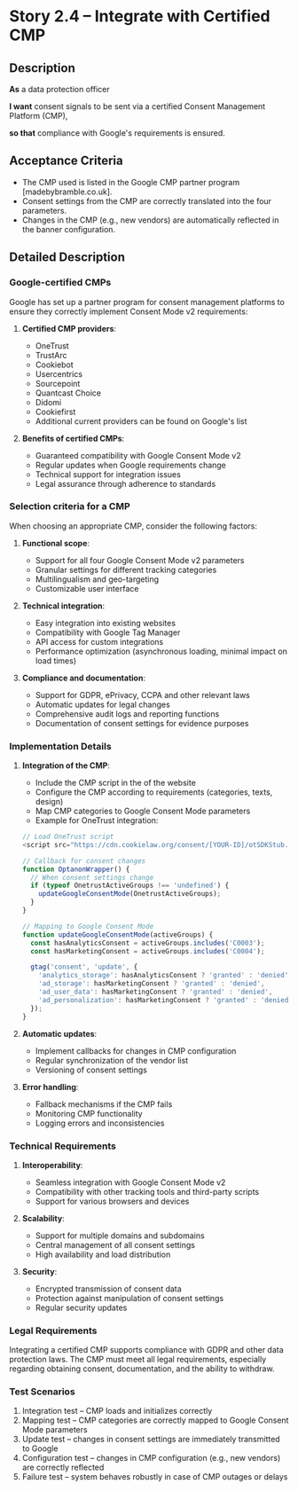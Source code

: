 # Story 2.4 – Integrate with Certified CMP

## Description

**As** a data protection officer

**I want** consent signals to be sent via a certified Consent Management Platform (CMP),

**so that** compliance with Google's requirements is ensured.

## Acceptance Criteria

- The CMP used is listed in the Google CMP partner program [madebybramble.co.uk].
- Consent settings from the CMP are correctly translated into the four parameters.
- Changes in the CMP (e.g., new vendors) are automatically reflected in the banner configuration.

## Detailed Description

### Google-certified CMPs
Google has set up a partner program for consent management platforms to ensure they correctly implement Consent Mode v2 requirements:

1. **Certified CMP providers**:
   - OneTrust
   - TrustArc
   - Cookiebot
   - Usercentrics
   - Sourcepoint
   - Quantcast Choice
   - Didomi
   - Cookiefirst
   - Additional current providers can be found on Google's list

2. **Benefits of certified CMPs**:
   - Guaranteed compatibility with Google Consent Mode v2
   - Regular updates when Google requirements change
   - Technical support for integration issues
   - Legal assurance through adherence to standards

### Selection criteria for a CMP
When choosing an appropriate CMP, consider the following factors:

1. **Functional scope**:
   - Support for all four Google Consent Mode v2 parameters
   - Granular settings for different tracking categories
   - Multilingualism and geo-targeting
   - Customizable user interface

2. **Technical integration**:
   - Easy integration into existing websites
   - Compatibility with Google Tag Manager
   - API access for custom integrations
   - Performance optimization (asynchronous loading, minimal impact on load times)

3. **Compliance and documentation**:
   - Support for GDPR, ePrivacy, CCPA and other relevant laws
   - Automatic updates for legal changes
   - Comprehensive audit logs and reporting functions
   - Documentation of consent settings for evidence purposes

### Implementation Details
1. **Integration of the CMP**:
   - Include the CMP script in the <head> of the website
   - Configure the CMP according to requirements (categories, texts, design)
   - Map CMP categories to Google Consent Mode parameters
   - Example for OneTrust integration:
   ```javascript
   // Load OneTrust script
   <script src="https://cdn.cookielaw.org/consent/[YOUR-ID]/otSDKStub.js" type="text/javascript" charset="UTF-8" data-domain-script="[YOUR-ID]"></script>

   // Callback for consent changes
   function OptanonWrapper() {
     // When consent settings change
     if (typeof OnetrustActiveGroups !== 'undefined') {
       updateGoogleConsentMode(OnetrustActiveGroups);
     }
   }

   // Mapping to Google Consent Mode
   function updateGoogleConsentMode(activeGroups) {
     const hasAnalyticsConsent = activeGroups.includes('C0003');
     const hasMarketingConsent = activeGroups.includes('C0004');

     gtag('consent', 'update', {
       'analytics_storage': hasAnalyticsConsent ? 'granted' : 'denied',
       'ad_storage': hasMarketingConsent ? 'granted' : 'denied',
       'ad_user_data': hasMarketingConsent ? 'granted' : 'denied',
       'ad_personalization': hasMarketingConsent ? 'granted' : 'denied'
     });
   }
   ```

2. **Automatic updates**:
   - Implement callbacks for changes in CMP configuration
   - Regular synchronization of the vendor list
   - Versioning of consent settings

3. **Error handling**:
   - Fallback mechanisms if the CMP fails
   - Monitoring CMP functionality
   - Logging errors and inconsistencies

### Technical Requirements
1. **Interoperability**:
   - Seamless integration with Google Consent Mode v2
   - Compatibility with other tracking tools and third-party scripts
   - Support for various browsers and devices

2. **Scalability**:
   - Support for multiple domains and subdomains
   - Central management of all consent settings
   - High availability and load distribution

3. **Security**:
   - Encrypted transmission of consent data
   - Protection against manipulation of consent settings
   - Regular security updates

### Legal Requirements
Integrating a certified CMP supports compliance with GDPR and other data protection laws. The CMP must meet all legal requirements, especially regarding obtaining consent, documentation, and the ability to withdraw.

### Test Scenarios
1. Integration test – CMP loads and initializes correctly
2. Mapping test – CMP categories are correctly mapped to Google Consent Mode parameters
3. Update test – changes in consent settings are immediately transmitted to Google
4. Configuration test – changes in CMP configuration (e.g., new vendors) are correctly reflected
5. Failure test – system behaves robustly in case of CMP outages or delays
